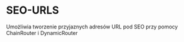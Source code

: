# SEO-URLS
Umożliwia tworzenie przyjaznych adresów URL pod SEO przy pomocy ChainRouter i DynamicRouter
